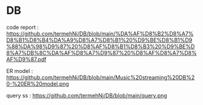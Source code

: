 # DB
code report : https://github.com/termehNj/DB/blob/main/%DA%AF%D8%B2%D8%A7%D8%B1%D8%B4%DA%A9%D8%A7%D8%B1%20%D9%BE%D8%B1%D9%88%DA%98%D9%87%20%D8%AF%D8%B1%D8%B3%20%D9%BE%D8%A7%DB%8C%DA%AF%D8%A7%D9%87%20%D8%AF%D8%A7%D8%AF%D9%87.pdf

ER model :
https://github.com/termehNj/DB/blob/main/Music%20streaming%20DB%20-%20ER%20model.png

query ss :
https://github.com/termehNj/DB/blob/main/query.png

